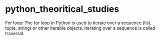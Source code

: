 # python_theoritical_studies
For loop: 
The for loop in Python is used to iterate over a sequence (list, tuple, string) or other iterable objects. Iterating over a sequence is called traversal.

